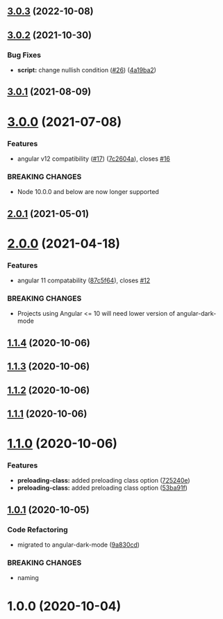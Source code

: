 ## [3.0.3](https://github.com/talohana/angular-dark-mode/compare/v3.0.2...v3.0.3) (2022-10-08)

## [3.0.2](https://github.com/talohana/angular-dark-mode/compare/v3.0.1...v3.0.2) (2021-10-30)


### Bug Fixes

* **script:** change nullish condition ([#26](https://github.com/talohana/angular-dark-mode/issues/26)) ([4a19ba2](https://github.com/talohana/angular-dark-mode/commit/4a19ba20c6baa92557c8ff435c4c13906affa519))

## [3.0.1](https://github.com/talohana/angular-dark-mode/compare/v3.0.0...v3.0.1) (2021-08-09)

# [3.0.0](https://github.com/talohana/angular-dark-mode/compare/v2.0.1...v3.0.0) (2021-07-08)


### Features

* angular v12 compatibility ([#17](https://github.com/talohana/angular-dark-mode/issues/17)) ([7c2604a](https://github.com/talohana/angular-dark-mode/commit/7c2604ac6d74c8c85cac5eb937c4d32fe1ddb5d6)), closes [#16](https://github.com/talohana/angular-dark-mode/issues/16)


### BREAKING CHANGES

* Node 10.0.0 and below are now longer supported

## [2.0.1](https://github.com/talohana/angular-dark-mode/compare/v2.0.0...v2.0.1) (2021-05-01)

# [2.0.0](https://github.com/talohana/angular-dark-mode/compare/v1.1.4...v2.0.0) (2021-04-18)


### Features

* angular 11 compatability ([87c5f64](https://github.com/talohana/angular-dark-mode/commit/87c5f643e87dcca1ee9a59038e7bc85a2677f582)), closes [#12](https://github.com/talohana/angular-dark-mode/issues/12)


### BREAKING CHANGES

* Projects using Angular <= 10 will need lower version of angular-dark-mode

## [1.1.4](https://github.com/talohana/angular-dark-mode/compare/v1.1.3...v1.1.4) (2020-10-06)

## [1.1.3](https://github.com/talohana/angular-dark-mode/compare/v1.1.2...v1.1.3) (2020-10-06)

## [1.1.2](https://github.com/talohana/angular-dark-mode/compare/v1.1.1...v1.1.2) (2020-10-06)

## [1.1.1](https://github.com/talohana/angular-dark-mode/compare/v1.1.0...v1.1.1) (2020-10-06)

# [1.1.0](https://github.com/talohana/angular-dark-mode/compare/v1.0.1...v1.1.0) (2020-10-06)


### Features

* **preloading-class:** added preloading class option ([725240e](https://github.com/talohana/angular-dark-mode/commit/725240e6260c7cc15ed94daf5d5246ae25b31788))
* **preloading-class:** added preloading class option ([53ba91f](https://github.com/talohana/angular-dark-mode/commit/53ba91f702929a19363a5ca66df2a82efb8b3f5f))

## [1.0.1](https://github.com/talohana/angular-dark-mode/compare/v1.0.0...v1.0.1) (2020-10-05)


### Code Refactoring

* migrated to angular-dark-mode ([9a830cd](https://github.com/talohana/angular-dark-mode/commit/9a830cdf6806ad41a44e7eac2d4fddbc16aa2c64))


### BREAKING CHANGES

* naming

# 1.0.0 (2020-10-04)
